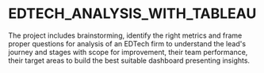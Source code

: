 # EDTECH_ANALYSIS_WITH_TABLEAU
The project includes brainstorming, identify the right metrics and frame proper questions for analysis of an EDTech firm to understand the lead's journey and stages with scope for improvement, their team performance, their target areas to build the best suitable dashboard presenting insights.
